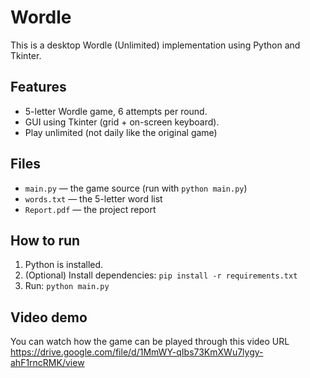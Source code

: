 # Wordle

This is a desktop Wordle (Unlimited) implementation using Python and Tkinter.

## Features
- 5-letter Wordle game, 6 attempts per round.
- GUI using Tkinter (grid + on-screen keyboard).
- Play unlimited (not daily like the original game)

## Files
- `main.py` — the game source (run with `python main.py`)
- `words.txt` — the 5-letter word list
- `Report.pdf` — the project report 

## How to run
1. Python is installed.
2. (Optional) Install dependencies: `pip install -r requirements.txt`
3. Run: `python main.py`

## Video demo

You can watch how the game can be played through this video URL
https://drive.google.com/file/d/1MmWY-qIbs73KmXWu7lygy-ahF1rncRMK/view
